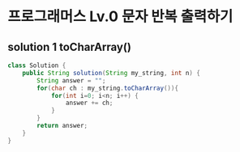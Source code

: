 # 프로그래머스 Lv.0 문자 반복 출력하기

## solution 1 toCharArray()

```java
class Solution {
    public String solution(String my_string, int n) {
        String answer = "";
        for(char ch : my_string.toCharArray()){
            for(int i=0; i<n; i++) {
                answer += ch;
            }
        }
        return answer;
    }
}
```